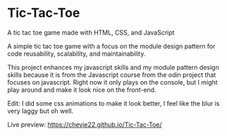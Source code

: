 # Tic-Tac-Toe

A tic tac toe game made with HTML, CSS, and JavaScript

A simple tic tac toe game with a focus on the module design pattern for code reusability, scalability, and maintainability.

This project enhances my javascript skills and my module pattern design skills because it is from the Javascript course from the odin project that focuses on javascript. Right now it only plays on the console, but I might play around and make it look nice on the front-end.

Edit: I did some css animations to make it look better, I feel like the blur is very laggy but oh well.

Live preview: https://chevie22.github.io/Tic-Tac-Toe/

